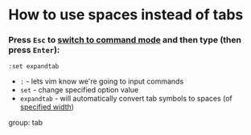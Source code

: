 # How to use spaces instead of tabs

### Press `Esc` to [switch to command mode](/vim/how-to-switch-to-command-mode) and then type (then press `Enter`):

```text
:set expandtab
```

- `:` - lets vim know we're going to input commands
- `set` - change specified option value
- `expandtab` - will automatically convert tab symbols to spaces (of [specified width](/vim/change-tab-size))

group: tab


